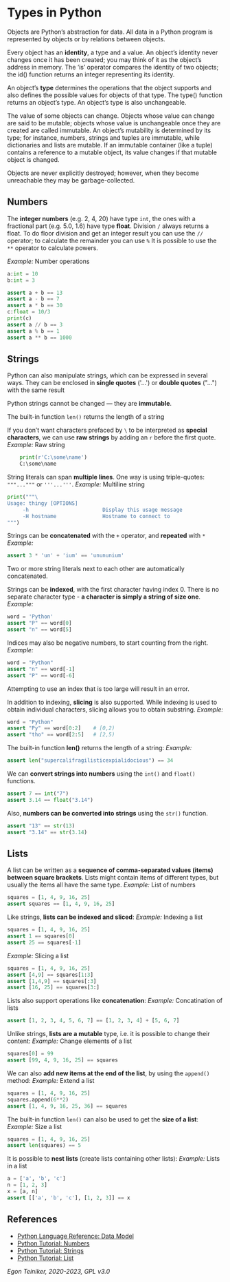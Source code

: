 # Types in Python

Objects are Python’s abstraction for data. All data in a Python program is 
represented by objects or by relations between objects. 

Every object has an **identity**, a type and a value. 
An object’s identity never changes once it has been created; you may think of 
it as the object’s address in memory. The ‘is’ operator compares the identity 
of two objects; the id() function returns an integer representing its identity.

An object’s **type** determines the operations that the object supports and also 
defines the possible values for objects of that type. The type() function returns 
an object’s type. An object’s type is also unchangeable.

The value of some objects can change. Objects whose value can change are said to 
be mutable; objects whose value is unchangeable once they are created are called immutable. 
An object’s mutability is determined by its type; for instance, numbers, strings and tuples 
are immutable, while dictionaries and lists are mutable.
If an immutable container (like a tuple) contains a reference to a mutable object, 
its value changes if that mutable object is changed.

Objects are never explicitly destroyed; however, when they become unreachable they 
may be garbage-collected. 


## Numbers
The **integer numbers** (e.g. 2, 4, 20) have type `int`, the ones with a fractional part 
(e.g. 5.0, 1.6) have type **float**.
Division `/` always returns a float.
To do floor division and get an integer result you can use the `//` operator; 
to calculate the remainder you can use `%` It is possible to use the `**` operator to calculate powers.

_Example:_ Number operations
```Python
a:int = 10
b:int = 3

assert a + b == 13
assert a - b == 7
assert a * b == 30
c:float = 10/3
print(c)
assert a // b == 3
assert a % b == 1
assert a ** b == 1000
```

## Strings
Python can also manipulate strings, which can be expressed in several ways. 
They can be enclosed in **single quotes** ('...') or **double quotes** ("...") with the same result

Python strings cannot be changed — they are **immutable**. 

The built-in function `len()` returns the length of a string

If you don’t want characters prefaced by `\` to be interpreted as **special characters**, 
we can use **raw strings** by adding an `r` before the first quote.
_Example:_ Raw string
```Python
	print(r'C:\some\name')  
	C:\some\name
```

String literals can span **multiple lines**. One way is using triple-quotes: `"""..."""` 
or `'''...'''`.
_Example:_ Multiline string 
```Python
print("""\
Usage: thingy [OPTIONS]
     -h                        Display this usage message
     -H hostname               Hostname to connect to
""")
```

Strings can be **concatenated** with the `+` operator, and **repeated** with `*`
_Example:_
```Python
assert 3 * 'un' + 'ium' == 'unununium'
```

Two or more string literals next to each other are automatically concatenated.

Strings can be **indexed**, with the first character having index 0. 
There is no separate character type - **a character is simply a string of size one**.
_Example:_
```Python
word = 'Python'
assert "P" == word[0]
assert "n" == word[5]
```

Indices may also be negative numbers, to start counting from the right.
_Example:_
```Python
word = "Python"
assert "n" == word[-1]
assert "P" == word[-6]
```

Attempting to use an index that is too large will result in an error.

In addition to indexing, **slicing** is also supported. 
While indexing is used to obtain individual characters, slicing allows you to 
obtain substring.
_Example:_
```Python 
word = "Python"
assert "Py" == word[0:2]    # [0,2)
assert "tho" == word[2:5]   # [2,5)
```

The built-in function **len()** returns the length of a string:
_Example:_
```Python
assert len("supercalifragilisticexpialidocious") == 34
```

We can **convert strings into numbers** using the `int()` and `float()` functions.
```Python
assert 7 == int("7")
assert 3.14 == float("3.14")
```

Also, **numbers can be converted into strings** using the `str()` function.
```Python
assert "13" == str(13)
assert "3.14" == str(3.14)
```

## Lists

A list can be written as a **sequence of comma-separated values (items) between square brackets**. 
Lists might contain items of different types, but usually the items all have the same type.
_Example:_ List of numbers
```Python
squares = [1, 4, 9, 16, 25]
assert squares == [1, 4, 9, 16, 25]
```

Like strings, **lists can be indexed and sliced**:
_Example:_ Indexing a list
```Python
squares = [1, 4, 9, 16, 25]
assert 1 == squares[0]
assert 25 == squares[-1]
```

_Example:_ Slicing a list
```Python
squares = [1, 4, 9, 16, 25]
assert [4,9] == squares[1:3]
assert [1,4,9] == squares[:3]
assert [16, 25] == squares[3:]
```

Lists also support operations like **concatenation**:
_Example:_ Concatination of lists
```Python
assert [1, 2, 3, 4, 5, 6, 7] == [1, 2, 3, 4] + [5, 6, 7]
```

Unlike strings, **lists are a mutable** type, i.e. it is possible to change their content:
_Example:_ Change elements of a list
```Python
squares[0] = 99   
assert [99, 4, 9, 16, 25] == squares
```

We can also **add new items at the end of the list**, by using the `append()` method:
_Example:_ Extend a list
```Python
squares = [1, 4, 9, 16, 25]
squares.append(6**2)
assert [1, 4, 9, 16, 25, 36] == squares
```

The built-in function `len()` can also be used to get the **size of a list**:
_Example:_ Size a list
```Python
squares = [1, 4, 9, 16, 25]
assert len(squares) == 5
```

It is possible to **nest lists** (create lists containing other lists):
_Example:_ Lists in a list
```Python
a = ['a', 'b', 'c']
n = [1, 2, 3]
x = [a, n]
assert [['a', 'b', 'c'], [1, 2, 3]] == x
```


## References
* [Python Language Reference: Data Model](https://docs.python.org/3/reference/datamodel.html)
* [Python Tutorial: Numbers](https://docs.python.org/3/tutorial/introduction.html#numbers)
* [Python Tutorial: Strings](https://docs.python.org/3/tutorial/introduction.html#strings)
* [Python Tutorial: List](https://docs.python.org/3/tutorial/introduction.html#lists)

 *Egon Teiniker, 2020-2023, GPL v3.0*